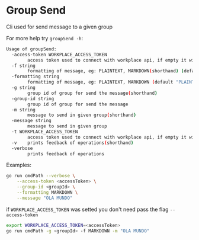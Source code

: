 # Group Send

Cli used for send message to a given group

For more help try `groupSend -h`:
``` sh
Usage of groupSend:
  -access-token WORKPLACE_ACCESS_TOKEN
        access token used to connect with workplace api, if empty it will use the env WORKPLACE_ACCESS_TOKEN
  -f string
        formatting of message, eg: PLAINTEXT, MARKDOWN(shorthand) (default "PLAINTEXT")
  -formatting string
        formatting of message, eg: PLAINTEXT, MARKDOWN (default "PLAINTEXT")
  -g string
        group id of group for send the message(shorthand)
  -group-id string
        group id of group for send the message
  -m string
        message to send in given group(shorthand)
  -message string
        message to send in given group
  -t WORKPLACE_ACCESS_TOKEN
        access token used to connect with workplace api, if empty it will use the env WORKPLACE_ACCESS_TOKEN(shorthand)
  -v    prints feedback of operations(shorthand)
  -verbose
        prints feedback of operations
```

Examples:

``` sh
go run cmdPath --verbose \
	--access-token <accessToken> \
	--group-id <groupId> \
	--formatting MARKDOWN \
	--message "OLA MUNDO"
```
if `WORKPLACE_ACCESS_TOKEN` was setted you don't need pass the flag `--access-token`
``` sh
export WORKPLACE_ACCESS_TOKEN=<accessToken>
go run cmdPath -g <groupId> -f MARKDOWN -m "OLA MUNDO"
```
